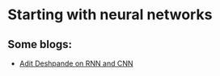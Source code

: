 # Starting with neural networks

## Some blogs:
* [Adit Deshpande on RNN and CNN](https://adeshpande3.github.io/adeshpande3.github.io/)